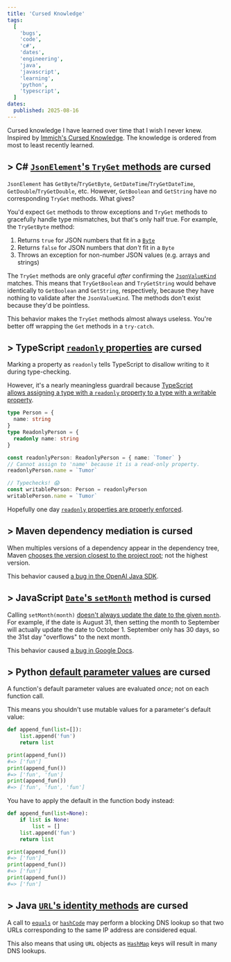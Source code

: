 ```yaml
---
title: 'Cursed Knowledge'
tags:
  [
    'bugs',
    'code',
    'c#',
    'dates',
    'engineering',
    'java',
    'javascript',
    'learning',
    'python',
    'typescript',
  ]
dates:
  published: 2025-08-16
---
```


Cursed knowledge I have learned over time that I wish I never knew. Inspired by
[Immich's Cursed Knowledge](https://immich.app/cursed-knowledge). The knowledge
is ordered from most to least recently learned.

## > C# [`JsonElement`'s `TryGet` methods](https://learn.microsoft.com/en-us/dotnet/api/system.text.json.jsonelement#methods) are cursed

`JsonElement` has `GetByte`/`TryGetByte`, `GetDateTime`/`TryGetDateTime`,
`GetDouble`/`TryGetDouble`, etc. However, `GetBoolean` and `GetString` have no
corresponding `TryGet` methods. What gives?

You'd expect `Get` methods to throw exceptions and `TryGet` methods to
gracefully handle type mismatches, but that's only half true. For example, the
`TryGetByte` method:

1. Returns `true` for JSON numbers that fit in a
   [`Byte`](https://learn.microsoft.com/en-us/dotnet/api/system.byte)
2. Returns `false` for JSON numbers that _don't_ fit in a `Byte`
3. Throws an exception for non-number JSON values (e.g. arrays and strings)

The `TryGet` methods are only graceful _after_ confirming the
[`JsonValueKind`](https://learn.microsoft.com/en-us/dotnet/api/system.text.json.jsonvaluekind)
matches. This means that `TryGetBoolean` and `TryGetString` would behave
identically to `GetBoolean` and `GetString`, respectively, because they have
nothing to validate after the `JsonValueKind`. The methods don't exist because
they'd be pointless.

This behavior makes the `TryGet` methods almost always useless. You're better
off wrapping the `Get` methods in a `try-catch`.

## > TypeScript [`readonly` properties](https://www.typescriptlang.org/docs/handbook/2/objects.html#readonly-properties) are cursed

Marking a property as `readonly` tells TypeScript to disallow writing to it
during type-checking.

However, it's a nearly meaningless guardrail because
[TypeScript allows assigning a type with a `readonly` property to a type with a writable property](https://github.com/microsoft/TypeScript/issues/13347).

<!-- eslint-skip -->

```ts
type Person = {
  name: string
}
type ReadonlyPerson = {
  readonly name: string
}

const readonlyPerson: ReadonlyPerson = { name: `Tomer` }
// Cannot assign to 'name' because it is a read-only property.
readonlyPerson.name = `Tumor`

// Typechecks! 😱
const writablePerson: Person = readonlyPerson
writablePerson.name = `Tumor`
```

Hopefully one day
[`readonly` properties are properly enforced](https://github.com/microsoft/TypeScript/pull/58296).

## > Maven dependency mediation is cursed

When multiples versions of a dependency appear in the dependency tree, Maven
[chooses the version closest to the project root](https://maven.apache.org/guides/introduction/introduction-to-dependency-mechanism.html#Transitive_Dependencies);
not the highest version.

This behavior caused
[a bug in the OpenAI Java SDK](https://www.stainless.com/blog/escaping-maven-dependency-hell).

## > JavaScript [`Date`'s `setMonth`](https://developer.mozilla.org/en-US/docs/Web/JavaScript/Reference/Global_Objects/Date/setMonth) method is cursed

Calling `setMonth(month)`
[doesn't always update the date to the given `month`](https://developer.mozilla.org/en-US/docs/Web/JavaScript/Reference/Global_Objects/Date/setMonth#description).
For example, if the date is August 31, then setting the month to September will
actually update the date to October 1. September only has 30 days, so the 31st
day "overflows" to the next month.

This behavior caused [a bug in Google Docs](/the-29-days-per-year-bug).

## > Python [default parameter values](https://docs.python.org/3.13/reference/compound_stmts.html#:~:text=Default%20parameter%20values%20are%20evaluated%20from%20left%20to%20right%20when%20the%20function%20definition%20is%20executed) are cursed

A function's default parameter values are evaluated _once_; not on each function
call.

This means you shouldn't use mutable values for a parameter's default value:

```python
def append_fun(list=[]):
    list.append('fun')
    return list

print(append_fun())
#=> ['fun']
print(append_fun())
#=> ['fun', 'fun']
print(append_fun())
#=> ['fun', 'fun', 'fun']
```

You have to apply the default in the function body instead:

```python
def append_fun(list=None):
    if list is None:
        list = []
    list.append('fun')
    return list

print(append_fun())
#=> ['fun']
print(append_fun())
#=> ['fun']
print(append_fun())
#=> ['fun']
```

## > Java [`URL`'s identity methods](https://docs.oracle.com/javase/8/docs/api/java/net/URL.html) are cursed

A call to
[`equals`](https://docs.oracle.com/javase/8/docs/api/java/net/URL.html#equals-java.lang.Object-)
or
[`hashCode`](https://docs.oracle.com/javase/8/docs/api/java/net/URL.html#hashCode--)
may perform a blocking DNS lookup so that two URLs corresponding to the same IP
address are considered equal.

This also means that using `URL` objects as
[`HashMap`](https://docs.oracle.com/javase/8/docs/api/java/util/HashMap.html)
keys will result in many DNS lookups.
